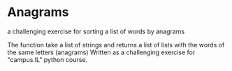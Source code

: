 # Anagrams
a challenging exercise for sorting a list of words by anagrams

The function take a list of strings and returns a list of lists with the words of the same letters (anagrams)
Written as a challenging exercise for "campus.IL" python course.

